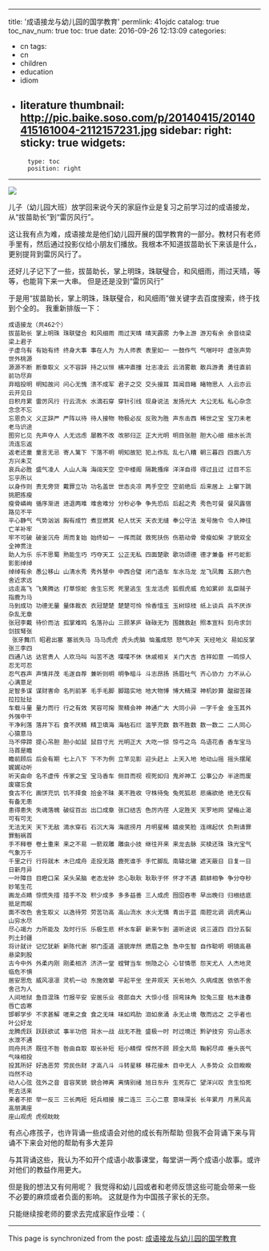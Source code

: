 
---
title: '成语接龙与幼儿园的国学教育'
permlink: 41ojdc
catalog: true
toc_nav_num: true
toc: true
date: 2016-09-26 12:13:09
categories:
- cn
tags:
- cn
- children
- education
- idiom
- literature
thumbnail: http://pic.baike.soso.com/p/20140415/20140415161004-2112157231.jpg
sidebar:
    right:
        sticky: true
widgets:
    -
        type: toc
        position: right
---


![](http://pic.baike.soso.com/p/20140415/20140415161004-2112157231.jpg)

儿子（幼儿园大班）放学回来说今天的家庭作业是复习之前学习过的成语接龙，从“拔苗助长”到“雷厉风行”。

这让我有点为难，成语接龙是他们幼儿园开展的国学教育的一部分。教材只有老师手里有，然后通过投影仪给小朋友们播放。我根本不知道拔苗助长下来该是什么，更别提背到雷厉风行了。

还好儿子记下了一些，拔苗助长，掌上明珠，珠联璧合，和风细雨，雨过天晴，等等，也能背下来一大串。
但是还是没到“雷厉风行”

于是用“拔苗助长，掌上明珠，珠联璧合，和风细雨”做关键字去百度搜索，终于找到个全的。
我重新排版一下：
```
成语接龙（共462个）
拔苗助长 掌上明珠 珠联璧合 和风细雨 雨过天晴 晴天霹雳 力争上游 游刃有余 余音绕梁 梁上君子 
子虚乌有 有始有终 终身大事 事在人为 为人师表 表里如一 一鼓作气 气喘吁吁 虚张声势 世外桃源 
源源不断 断章取义 义不容辞 持之以恒 横冲直撞 壮志凌云 云消雾散 散兵游勇 勇往直前 前功尽弃 
弃暗投明 明知故问 问心无愧 溃不成军 君子之交 交头接耳 耳闻目睹 睹物思人 人云亦云 云开见日 
日积月累 雷厉风行 行云流水 水滴石穿 穿针引线 现身说法 发扬光大 大公无私 私心杂念 念念不忘 
忘恩负义 义正辞严 严阵以待 待人接物 物极必反 反败为胜 声东击西 稀世之宝 宝刀未老 老马识途 
图穷匕见 先声夺人 人无远虑 屡教不改 改邪归正 正大光明 明目张胆 胆大心细 细水长流 流连忘返 
返老还童 童言无忌 寄人篱下 下落不明 明知故犯 犯上作乱 乱七八糟 朝三暮四 四面八方 方兴未艾 
哀兵必胜 盛气凌人 人山人海 海阔天空 空中楼阁 隔靴搔痒 洋洋自得 得过且过 过目不忘 忘乎所以 
以身作则 责无旁贷 戴罪立功 功名盖世 世态炎凉 两手空空 空前绝后 后来居上 上窜下跳 挑肥拣瘦 
瘦骨嶙峋 循序渐进 进退两难 难舍难分 分秒必争 争先恐后 后起之秀 秀色可餐 餐风露宿 路见不平 
平心静气 气势汹汹 胸有成竹 煮豆燃萁 杞人忧天 天衣无缝 奉公守法 发号施令 令人神往 亡羊补牢 
牢不可破 破釜沉舟 周而复始 始终如一 一挥而就 救死扶伤 伤筋动骨 骨瘦如柴 才貌双全 全神贯注 
助人为乐 乐不思蜀 熟能生巧 巧夺天工 公正无私 四面楚歌 歌功颂德 德才兼备 杯弓蛇影 影影绰绰 
绰绰有余 愚公移山 山清水秀 秀外慧中 中西合璧 闭门造车 车水马龙 龙飞凤舞 五颜六色 舍近求远 
远走高飞 飞黄腾达 打草惊蛇 舍生忘死 死里逃生 生龙活虎 狐假虎威 危如累卵 乱臣贼子 指鹿为马 
马到成功 功德无量 量体裁衣 衣冠楚楚 楚楚可怜 怜香惜玉 玉树琼枝 纸上谈兵 兵不厌诈 杂乱无章 
张冠李戴 待价而沽 孤掌难鸣 名落孙山 三顾茅庐 碌碌无为 围魏救赵 照本宣科 刻舟求剑 剑拔弩张
 张牙舞爪 昭君出塞 塞翁失马 马马虎虎 虎头虎脑 恼羞成怒 怒气冲天 天经地义 易如反掌 张三李四 
四通八达 达官贵人 人欢马叫 叫苦不迭 喋喋不休 休戚相关 关门大吉 吉祥如意 一鸣惊人 忍无可忍 
忍气吞声 声情并茂 毛遂自荐 兼听则明 明争暗斗 斗志昂扬 扬眉吐气 齐心协力 力不从心 心满意足 
足智多谋 谋财害命 名列前茅 毛手毛脚 脚踏实地 地大物博 博大精深 神机妙算 酸甜苦辣 拉拉扯扯 
车载斗量 量力而行 行之有效 笑容可掬 聚精会神 神通广大 大同小异 一字千金 金玉其外 外强中干 
干净利落 落井下石 食不厌精 精卫填海 海枯石烂 滥竽充数 数不胜数 数一数二 二人同心 心猿意马 
马不停蹄 提心吊胆 胆小如鼠 鼠目寸光 光明正大 大吃一惊 惊弓之鸟 鸟语花香 香车宝马 马首是瞻 
瞻前顾后 后会有期 七上八下 下不为例 立竿见影 迎头赶上 上天入地 地动山摇 摇头摆尾 娓娓动听 
听天由命 名不虚传 传家之宝 宝马香车 侧目而视 视死如归 鬼斧神工 公事公办 半途而废 废寝忘食 
食古不化 画饼充饥 饥不择食 拾金不昧 美不胜收 守株待兔 兔死狐悲 悲痛欲绝 绝无仅有 有备无患 
患得患失 失魂落魄 破绽百出 出口成章 张口结舌 色厉内荏 人定胜天 天罗地网 望梅止渴 可有可无 
无法无天 天下无敌 滴水穿石 石沉大海 海底捞月 月明星稀 嬉皮笑脸 连绵起伏 负荆请罪 罪魁祸首 
手不释卷 卷土重来 来之不易 一箭双雕 雕虫小技 继往开来 来龙去脉 买椟还珠 珠光宝气 气象万千 
千里之行 行将就木 木已成舟 走投无路 鹿死谁手 手忙脚乱 南辕北辙 遮天蔽日 日复一日 日新月异 
一叶障目 目瞪口呆 呆头呆脑 老态龙钟 忠心耿耿 耿耿于怀 怀才不遇 鹬蚌相争 争分夺秒 妙笔生花 
画龙点睛 惊慌失措 措手不及 积少成多 多多益善 三人成虎 囫囵吞枣 早出晚归 归根结底 抵足而眠 
面不改色 舍生取义 以逸待劳 劳苦功高 高山流水 水火无情 青出于蓝 南腔北调 调虎离山 山穷水尽 
尽心竭力 力所能及 及时行乐 乐极生悲 杯水车薪 新来乍到 道听途说 说三道四 四分五裂 列土封疆 
将计就计 记忆犹新 新陈代谢 邪门歪道 道貌岸然 燃眉之急 急中生智 自作聪明 明镜高悬 悬梁刺股 
古今中外 外柔内刚 刚柔相济 济济一堂 螳臂当车 恻隐之心 心甘情愿 怨天尤人 人杰地灵 临危不惧 
居安思危 威风凛凛 灵机一动 东施效颦 平起平坐 坐井观天 天长地久 久病成医 依依不舍 舍己为人 
人间地狱 鱼目混珠 竹报平安 安居乐业 夜郎自大 大惊小怪 拐弯抹角 狡兔三窟 枯木逢春 唇亡齿寒 
邯郸学步 不求甚解 嗟来之食 食之无味 味如鸡肋 泪如泉涌 永无止境 敬而远之 之乎者也 叶公好龙 
龙腾虎跃 跃跃欲试 事半功倍 背水一战 战无不胜 盛极一时 时过境迁 黔驴技穷 穷山恶水 水泄不通 
同舟共济 既往不咎 咎由自取 取长补短 短小精悍 悍然不顾 顾全大局 鞠躬尽瘁 垂头丧气 气味相投 
投其所好 好逸恶劳 劳民伤财 才高八斗 斗转星移 移花接木 目中无人 人多势众 众目睽睽 岿然不动 
动人心弦 弦外之音 音容笑貌 貌合神离 离情别绪 旭日东升 生死存亡 望洋兴叹 贪生怕死 死去活来 
来者不拒 举一反三 三长两短 短兵相接 接二连三 三心二意 意味深长 长年累月 月黑风高 高朋满座 
座山观虎 虎视眈眈
```

有点心疼孩子，也许背诵一些成语会对他的成长有所帮助
但我不会背诵下来与背诵不下来会对他的帮助有多大差异

与其背诵这些，我认为不如开个成语小故事课堂，每堂讲一两个成语小故事。或许对他们的教益作用更大。

但是我的想法又有何用呢？
我觉得和幼儿园或者和老师反馈这些可能会带来一些不必要的麻烦或者负面的影响。
这就是作为中国孩子家长的无奈。

只能继续按老师的要求去完成家庭作业喽：（

- - -

This page is synchronized from the post: [成语接龙与幼儿园的国学教育](https://steemit.com/@oflyhigh/41ojdc)

